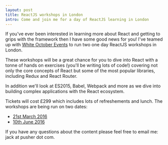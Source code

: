 ```yaml
---
layout: post
title: ReactJS workshops in London
intro: Come and join me for a day of ReactJS learning in London
---
```


If you've ever been interested in learning more about React and getting to grips with the framework then I have some good news for you! I've teamed up with [White October Events](http://www.whiteoctoberevents.co.uk/) to run two one day ReactJS workshops in London.

These workshops will be a great chance for you to dive into React with a tonne of hands on exercises (you'll be writing lots of code!) covering not only the core concepts of React but some of the most popular libraries, including Redux and React Router.

In addition we'll look at ES2015, Babel, Webpack and more as we dive into building complex applications with the React ecosystem.

Tickets will cost £299 which includes lots of refreshements and lunch. The workshops are being run on two dates:

* [21st March 2016](http://www.whiteoctoberevents.co.uk/event/reactjs-workshop-march-16/)
* [10th June 2016](http://www.whiteoctoberevents.co.uk/event/reactjs-workshop-june-16/)

If you have any questions about the content please feel free to email me: jack at pusher dot com.
